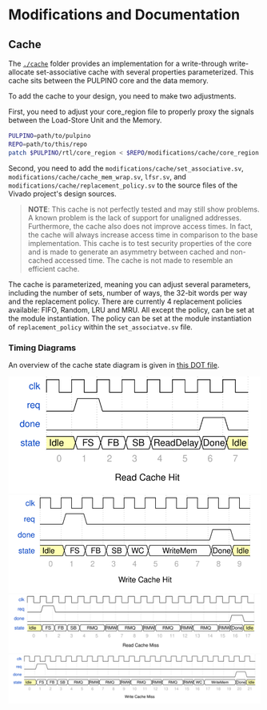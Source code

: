 # Modifications and Documentation

## Cache

The [`./cache`](./cache) folder provides an implementation for a write-through
write-allocate set-associative cache with several properties parameterized. This
cache sits between the PULPINO core and the data memory.

To add the cache to your design, you need to make two adjustments.

First, you need to adjust your core_region file to properly proxy the signals
between the Load-Store Unit and the Memory.

```bash
PULPINO=path/to/pulpino
REPO=path/to/this/repo
patch $PULPINO/rtl/core_region < $REPO/modifications/cache/core_region.sv.diff
```

Second, you need to add the `modifications/cache/set_associative.sv`,
`modifications/cache/cache_mem_wrap.sv`, `lfsr.sv`, and
`modifications/cache/replacement_policy.sv` to the source files of
the Vivado project's design sources.

> **NOTE**: This cache is not perfectly tested and may still show problems. A
> known problem is the lack of support for unaligned addresses. Furthermore, the
> cache also does not improve access times. In fact, the cache will always
> increase access time in comparison to the base implementation. This cache is
> to test security properties of the core and is made to generate an asymmetry
> between cached and non-cached accessed time. The cache is not made to resemble
> an efficient cache. 

The cache is parameterized, meaning you can adjust several parameters, including
the number of sets, number of ways, the 32-bit words per way and the replacement
policy. There are currently 4 replacement policies available: FIFO, Random, LRU
and MRU. All except the policy, can be set at the module instantiation. The
policy can be set at the module instantiation of `replacement_policy` within the
`set_associatve.sv` file.

### Timing Diagrams

An overview of the cache state diagram is given in [this DOT
file](./cache/assets/fsm.dot).

![](./cache/assets/access_waveforms/read_cache_hit.svg)
![](./cache/assets/access_waveforms/write_cache_hit.svg)
![](./cache/assets/access_waveforms/read_cache_miss.svg)
![](./cache/assets/access_waveforms/write_cache_miss.svg)
